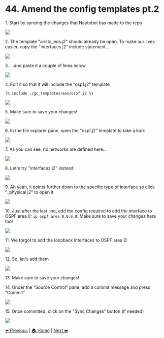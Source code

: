# 44. Amend the config templates pt.2


1\. Start by syncing the changes that Nautobot has made to the repo

![](https://ajeuwbhvhr.cloudimg.io/https://colony-recorder.s3.amazonaws.com/files/2025-05-21/807ac13a-85e1-4c9e-87cf-9628ee317f1b/ascreenshot.jpeg?tl_px=0,355&br_px=1376,1125&force_format=jpeg&q=100&width=1120.0&wat=1&wat_opacity=1&wat_gravity=northwest&wat_url=https://colony-recorder.s3.amazonaws.com/images/watermarks/FB923C_standard.png&wat_pad=69,581)


2\. The template "arista_eos.j2" should already be open. To make our lives easier, copy the "interfaces.j2" include statement...

![](https://ajeuwbhvhr.cloudimg.io/https://colony-recorder.s3.amazonaws.com/files/2025-05-21/346ebdd6-78dd-4ed7-b309-a9219ee92c0d/ascreenshot.jpeg?tl_px=0,308&br_px=1376,1077&force_format=jpeg&q=100&width=1120.0&wat=1&wat_opacity=1&wat_gravity=northwest&wat_url=https://colony-recorder.s3.amazonaws.com/images/watermarks/FB923C_standard.png&wat_pad=318,286)


3\. ...and paste it a couple of lines below

![](https://ajeuwbhvhr.cloudimg.io/https://colony-recorder.s3.amazonaws.com/files/2025-05-21/9da3f001-23a8-4411-add5-cfec03ba3552/ascreenshot.jpeg?tl_px=0,118&br_px=1800,1125&force_format=jpeg&q=100&width=1120.0)


4\. Edit it so that it will include the "ospf.j2" template

```
{% include ./gc_templates/eos/ospf.j2 %}
```

![](https://ajeuwbhvhr.cloudimg.io/https://colony-recorder.s3.amazonaws.com/files/2025-05-21/cd3ad870-756e-4e57-900b-94c0e044a989/ascreenshot.jpeg?tl_px=0,118&br_px=1800,1125&force_format=jpeg&q=100&width=1120.0)


5\. Make sure to save your changes!

![](https://ajeuwbhvhr.cloudimg.io/https://colony-recorder.s3.amazonaws.com/files/2025-05-21/2f02db0a-3e1c-4b32-adf6-f62d2416adaa/ascreenshot.jpeg?tl_px=0,118&br_px=1800,1125&force_format=jpeg&q=100&width=1120.0)


6\. In the file explorer pane, open the "ospf.j2" template to take a look

![](https://ajeuwbhvhr.cloudimg.io/https://colony-recorder.s3.amazonaws.com/files/2025-05-21/85fedeff-303d-40df-b9a9-0b416fa85a89/ascreenshot.jpeg?tl_px=423,0&br_px=1800,769&force_format=jpeg&q=100&width=1120.0&wat=1&wat_opacity=1&wat_gravity=northwest&wat_url=https://colony-recorder.s3.amazonaws.com/images/watermarks/FB923C_standard.png&wat_pad=751,8)


7\. As you can see, no networks are defined here...

![](https://ajeuwbhvhr.cloudimg.io/https://colony-recorder.s3.amazonaws.com/files/2025-05-21/33bb528e-add3-4267-9d5a-6fdcaab90927/ascreenshot.jpeg?tl_px=423,0&br_px=1800,769&force_format=jpeg&q=100&width=1120.0&wat=1&wat_opacity=1&wat_gravity=northwest&wat_url=https://colony-recorder.s3.amazonaws.com/images/watermarks/FB923C_standard.png&wat_pad=828,259)


8\. Let's try "interfaces.j2" instead

![](https://ajeuwbhvhr.cloudimg.io/https://colony-recorder.s3.amazonaws.com/files/2025-05-21/2c55f5e8-df8b-44d7-a898-187f67b27bd7/ascreenshot.jpeg?tl_px=423,0&br_px=1800,769&force_format=jpeg&q=100&width=1120.0&wat=1&wat_opacity=1&wat_gravity=northwest&wat_url=https://colony-recorder.s3.amazonaws.com/images/watermarks/FB923C_standard.png&wat_pad=815,242)


9\. Ah yeah, it points further down to the specific type of interface so click "_physical.j2" to open it

![](https://ajeuwbhvhr.cloudimg.io/https://colony-recorder.s3.amazonaws.com/files/2025-05-21/5a0db8e6-6a69-451a-844e-d022b185099a/ascreenshot.jpeg?tl_px=423,0&br_px=1800,769&force_format=jpeg&q=100&width=1120.0&wat=1&wat_opacity=1&wat_gravity=northwest&wat_url=https://colony-recorder.s3.amazonaws.com/images/watermarks/FB923C_standard.png&wat_pad=825,207)


10\. Just after the last line, add the config required to add the interface to OSPF area 0: `ip ospf area 0.0.0.0`. Make sure to save your changes here too!

![](https://ajeuwbhvhr.cloudimg.io/https://colony-recorder.s3.amazonaws.com/files/2025-05-21/d280bae5-f8ef-4a9f-a049-9ff3309bf1c0/ascreenshot.jpeg?tl_px=0,0&br_px=1800,1006&force_format=jpeg&q=100&width=1120.0)


11\. We forgot to add the loopback interfaces to OSPF area 0!

![](https://ajeuwbhvhr.cloudimg.io/https://colony-recorder.s3.amazonaws.com/files/2025-05-21/2930facf-33f3-4d60-92a8-005ed2b169a0/ascreenshot.jpeg?tl_px=0,0&br_px=1376,769&force_format=jpeg&q=100&width=1120.0&wat=1&wat_opacity=1&wat_gravity=northwest&wat_url=https://colony-recorder.s3.amazonaws.com/images/watermarks/FB923C_standard.png&wat_pad=244,7)


12\. So, let's add them

![](https://ajeuwbhvhr.cloudimg.io/https://colony-recorder.s3.amazonaws.com/files/2025-05-21/e7d9a852-5e0b-4cce-a303-03d962b5f631/ascreenshot.jpeg?tl_px=0,0&br_px=1800,1006&force_format=jpeg&q=100&width=1120.0)


13\. Make sure to save your changes!


14\. Under the "Source Control" pane, add a commit message and press "Commit"

![](https://ajeuwbhvhr.cloudimg.io/https://colony-recorder.s3.amazonaws.com/files/2025-05-21/f80e818e-fd98-4e7e-be96-6985fb81b13b/ascreenshot.jpeg?tl_px=423,0&br_px=1800,769&force_format=jpeg&q=100&width=1120.0&wat=1&wat_opacity=1&wat_gravity=northwest&wat_url=https://colony-recorder.s3.amazonaws.com/images/watermarks/FB923C_standard.png&wat_pad=796,12)


15\. Once committed, click on the "Sync Changes" button (if needed)

![](https://ajeuwbhvhr.cloudimg.io/https://colony-recorder.s3.amazonaws.com/files/2025-05-21/372cf51a-4403-43ca-8af0-9a4232af7088/ascreenshot.jpeg?tl_px=423,0&br_px=1800,769&force_format=jpeg&q=100&width=1120.0&wat=1&wat_opacity=1&wat_gravity=northwest&wat_url=https://colony-recorder.s3.amazonaws.com/images/watermarks/FB923C_standard.png&wat_pad=927,108)

[⬅️ Previous](./43.run_nuts_tests_pt.2.md) | [🏠 Home](index.md) | [Next ➡️](./45.fun_with_config_compliance_and_remediation_pt.2.md)

